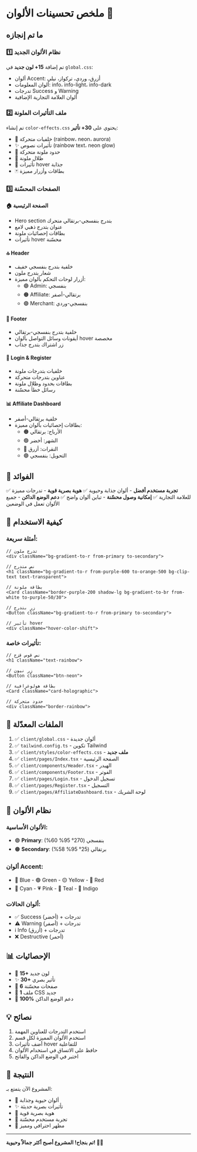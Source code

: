 # ملخص تحسينات الألوان 🎨

## ما تم إنجازه

### 1️⃣ نظام الألوان الجديد
تم إضافة **15+ لون جديد** في `global.css`:
- ألوان Accent: أزرق، وردي، تركواز، نيلي
- ألوان المعلومات: info، info-light، info-dark
- تدرجات Success و Warning
- ألوان العلامة التجارية الإضافية

### 2️⃣ ملف التأثيرات الملونة
تم إنشاء `color-effects.css` يحتوي على **30+ تأثير**:
- 🌈 خلفيات متحركة (rainbow، neon، aurora)
- ✨ تأثيرات نصوص (rainbow text، neon glow)
- 🎯 حدود ملونة متحركة
- 💫 ظلال ملونة
- 🎨 تأثيرات hover جذابة
- 🃏 بطاقات وأزرار مميزة

### 3️⃣ الصفحات المحسّنة

#### 🏠 الصفحة الرئيسية
- Hero section بتدرج بنفسجي-برتقالي متحرك
- عنوان بتدرج ذهبي لامع
- بطاقات إحصائيات ملونة
- تأثيرات hover محسّنة

#### 🔝 Header
- خلفية بتدرج بنفسجي خفيف
- شعار بتدرج ملون
- أزرار لوحات التحكم بألوان مميزة:
  - 🟣 Admin: بنفسجي
  - 🟠 Affiliate: برتقالي-أصفر
  - 🟣 Merchant: بنفسجي-وردي

#### 🔽 Footer
- خلفية بتدرج بنفسجي-برتقالي
- أيقونات وسائل التواصل بألوان hover مخصصة
- زر اشتراك بتدرج جذاب

#### 🔐 Login & Register
- خلفيات بتدرجات ملونة
- عناوين بتدرجات متحركة
- بطاقات بحدود وظلال ملونة
- رسائل خطأ محسّنة

#### 📊 Affiliate Dashboard
- خلفية برتقالي-أصفر
- بطاقات إحصائيات بألوان مميزة:
  - 🟠 الأرباح: برتقالي
  - 🟢 الشهر: أخضر
  - 🔵 النقرات: أزرق
  - 🟣 التحويل: بنفسجي

## 🎯 الفوائد

✅ **تجربة مستخدم أفضل** - ألوان جذابة وحيوية
✅ **هوية بصرية قوية** - تدرجات مميزة للعلامة التجارية
✅ **إمكانية وصول محسّنة** - تباين ألوان واضح
✅ **دعم الوضع الداكن** - جميع الألوان تعمل في الوضعين

## 🚀 كيفية الاستخدام

### أمثلة سريعة:

```tsx
// تدرج ملون
<div className="bg-gradient-to-r from-primary to-secondary">

// نص متدرج
<h1 className="bg-gradient-to-r from-purple-600 to-orange-500 bg-clip-text text-transparent">

// بطاقة ملونة
<Card className="border-purple-200 shadow-lg bg-gradient-to-br from-white to-purple-50/30">

// زر بتدرج
<Button className="bg-gradient-to-r from-primary to-secondary">

// تأثير hover
<div className="hover-color-shift">
```

### تأثيرات خاصة:

```tsx
// نص قوس قزح
<h1 className="text-rainbow">

// زر نيون
<Button className="btn-neon">

// بطاقة هولوغرافية
<Card className="card-holographic">

// حدود متحركة
<div className="border-rainbow">
```

## 📁 الملفات المعدّلة

1. ✅ `client/global.css` - ألوان جديدة
2. ✅ `tailwind.config.ts` - تكوين Tailwind
3. ✅ `client/styles/color-effects.css` - **ملف جديد**
4. ✅ `client/pages/Index.tsx` - الصفحة الرئيسية
5. ✅ `client/components/Header.tsx` - الهيدر
6. ✅ `client/components/Footer.tsx` - الفوتر
7. ✅ `client/pages/Login.tsx` - تسجيل الدخول
8. ✅ `client/pages/Register.tsx` - التسجيل
9. ✅ `client/pages/AffiliateDashboard.tsx` - لوحة الشريك

## 🎨 نظام الألوان

### الألوان الأساسية:
- 🟣 **Primary**: بنفسجي (270° 95% 60%)
- 🟠 **Secondary**: برتقالي (25° 95% 58%)

### ألوان Accent:
- 🔵 Blue - 🟢 Green - 🟡 Yellow - 🔴 Red
- 💙 Cyan - 💗 Pink - 🩵 Teal - 💜 Indigo

### ألوان الحالات:
- ✅ Success (أخضر) + تدرجات
- ⚠️ Warning (أصفر) + تدرجات
- ℹ️ Info (أزرق) + تدرجات
- ❌ Destructive (أحمر)

## 📊 الإحصائيات

- 📝 **15+** لون جديد
- ✨ **30+** تأثير بصري
- 📄 **6** صفحات محسّنة
- 🎨 **1** ملف CSS جديد
- 🌈 **100%** دعم الوضع الداكن

## 💡 نصائح

1. استخدم التدرجات للعناوين المهمة
2. استخدم الألوان المميزة لكل قسم
3. أضف تأثيرات hover للتفاعلية
4. حافظ على الاتساق في استخدام الألوان
5. اختبر في الوضع الداكن والفاتح

## 🎉 النتيجة

المشروع الآن يتمتع بـ:
- 🌈 ألوان حيوية وجذابة
- ✨ تأثيرات بصرية حديثة
- 🎨 هوية بصرية قوية
- 💫 تجربة مستخدم محسّنة
- 🚀 مظهر احترافي ومميز

---

**تم بنجاح! المشروع أصبح أكثر جمالاً وحيوية! 🎨✨**
